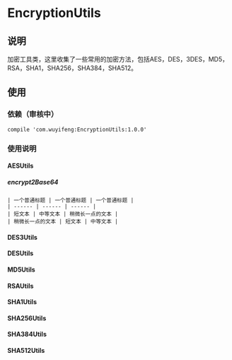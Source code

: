 # EncryptionUtils
## 说明
加密工具类，这里收集了一些常用的加密方法，包括AES，DES，3DES，MD5，RSA，SHA1，SHA256，SHA384，SHA512。
## 使用
### 依赖（审核中）
```
compile 'com.wuyifeng:EncryptionUtils:1.0.0'
```
### 使用说明
#### AESUtils
##### encrypt2Base64
    | 一个普通标题 | 一个普通标题 | 一个普通标题 |
    | ------ | ------ | ------ |
    | 短文本 | 中等文本 | 稍微长一点的文本 |
    | 稍微长一点的文本 | 短文本 | 中等文本 |
#### DES3Utils
#### DESUtils
#### MD5Utils
#### RSAUtils
#### SHA1Utils
#### SHA256Utils
#### SHA384Utils
#### SHA512Utils
